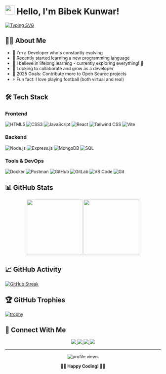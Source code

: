 # <img src="https://media.giphy.com/media/hvRJCLFzcasrR4ia7z/giphy.gif" width="30px"> Hello, I'm Bibek Kunwar!

[![Typing SVG](https://readme-typing-svg.herokuapp.com?font=Fira+Code&pause=1000&color=58A6FF&width=435&lines=Developer+and+Programming+Enthusiast;Learning+Something+New+Everyday;Open+Source+Contributor)](https://git.io/typing-svg)

## 👨‍💻 About Me

- 🚀 I'm a Developer who's constantly evolving
- 🤞 Recently started learning a new programming language
- 🌱 I believe in lifelong learning - currently exploring everything! 🤣
- 👯 Looking to collaborate and grow as a developer
- 🥅 2025 Goals: Contribute more to Open Source projects
- ⚡ Fun fact: I love playing football (both virtual and real)

## 🛠️ Tech Stack

### Frontend
![HTML5](https://img.shields.io/badge/-HTML5-E34F26?style=flat-square&logo=html5&logoColor=white)
![CSS3](https://img.shields.io/badge/-CSS3-1572B6?style=flat-square&logo=css3&logoColor=white)
![JavaScript](https://img.shields.io/badge/-JavaScript-F7DF1E?style=flat-square&logo=javascript&logoColor=black)
![React](https://img.shields.io/badge/-React-61DAFB?style=flat-square&logo=react&logoColor=black)
![Tailwind CSS](https://img.shields.io/badge/-Tailwind_CSS-38B2AC?style=flat-square&logo=tailwind-css&logoColor=white)
![Vite](https://img.shields.io/badge/-Vite-646CFF?style=flat-square&logo=vite&logoColor=white)

### Backend
![Node.js](https://img.shields.io/badge/-Node.js-339933?style=flat-square&logo=nodedotjs&logoColor=white)
![Express.js](https://img.shields.io/badge/-Express-000000?style=flat-square&logo=express&logoColor=white)
![MongoDB](https://img.shields.io/badge/-MongoDB-47A248?style=flat-square&logo=mongodb&logoColor=white)
![SQL](https://img.shields.io/badge/-SQL-4479A1?style=flat-square&logo=mysql&logoColor=white)

### Tools & DevOps
![Docker](https://img.shields.io/badge/-Docker-2496ED?style=flat-square&logo=docker&logoColor=white)
![Postman](https://img.shields.io/badge/-Postman-FF6C37?style=flat-square&logo=postman&logoColor=white)
![GitHub](https://img.shields.io/badge/-GitHub-181717?style=flat-square&logo=github&logoColor=white)
![GitLab](https://img.shields.io/badge/-GitLab-FCA121?style=flat-square&logo=gitlab&logoColor=white)
![VS Code](https://img.shields.io/badge/-VS%20Code-007ACC?style=flat-square&logo=visual-studio-code&logoColor=white)
![Git](https://img.shields.io/badge/-Git-F05032?style=flat-square&logo=git&logoColor=white)

## 📊 GitHub Stats

<div align="center">
  <img height="180em" src="https://github-readme-stats.vercel.app/api?username=BBK010&show_icons=true&theme=radical&include_all_commits=true&count_private=true"/>
  <img height="180em" src="https://github-readme-stats.vercel.app/api/top-langs/?username=BBK010&layout=compact&langs_count=8&theme=radical"/>
</div>

## 📈 GitHub Activity

[![GitHub Streak](https://github-readme-streak-stats.herokuapp.com/?user=BBK010&theme=radical)](https://git.io/streak-stats)

## 🏆 GitHub Trophies

[![trophy](https://github-profile-trophy.vercel.app/?username=BBK010&theme=radical&column=7)](https://github.com/ryo-ma/github-profile-trophy)


## 🤝 Connect With Me

<div align="center">
  <a href="https://linktr.ee/bibekkunwar" target="_blank">
    <img src="https://img.shields.io/badge/linktree-1de9b6?style=for-the-badge&logo=linktree&logoColor=white" target="_blank">
  </a>
  <a href="https://bibekportfolio.vercel.app/" target="_blank">
    <img src="https://img.shields.io/badge/Portfolio-000000?style=for-the-badge&logo=vercel&logoColor=white" target="_blank">
  </a>
  <a href="https://www.linkedin.com/in/bibekonchain/" target="_blank">
    <img src="https://img.shields.io/badge/LinkedIn-0077B5?style=for-the-badge&logo=linkedin&logoColor=white" target="_blank">
  </a>
  <a href="https://x.com/bibekonchain" target="_blank">
    <img src="https://img.shields.io/badge/Twitter-1DA1F2?style=for-the-badge&logo=twitter&logoColor=white" target="_blank">
  </a>
</div>

---

<div align="center">
  <img src="https://komarev.com/ghpvc/?username=BBK010&label=Profile%20views&color=0e75b6&style=flat" alt="profile views" />
</div>

<div align="center">
  
  **👨‍💻 Happy Coding! 👨‍💻**
  
</div>
